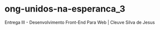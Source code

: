 # ong-unidos-na-esperanca_3
Entrega III - Desenvolvimento Front-End Para Web | Cleuve Silva de Jesus
